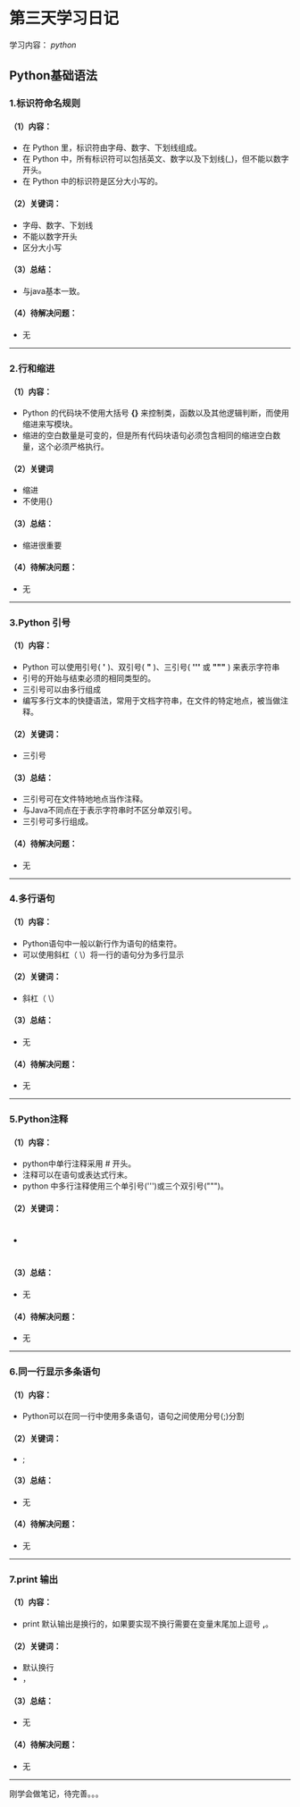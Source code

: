 # 第三天学习日记

学习内容：
*python*

## Python基础语法

### 1.标识符命名规则

#### （1）内容：

- 在 Python 里，标识符由字母、数字、下划线组成。
- 在 Python 中，所有标识符可以包括英文、数字以及下划线(_)，但不能以数字开头。
- 在 Python 中的标识符是区分大小写的。

#### （2）关键词：

- 字母、数字、下划线
- 不能以数字开头
- 区分大小写

#### （3）总结：

- 与java基本一致。

#### （4）待解决问题：

- 无

------

### 2.行和缩进

#### （1）内容：

- Python 的代码块不使用大括号 **{}** 来控制类，函数以及其他逻辑判断，而使用缩进来写模块。
- 缩进的空白数量是可变的，但是所有代码块语句必须包含相同的缩进空白数量，这个必须严格执行。

#### （2）关键词

- 缩进
- 不使用{}

#### （3）总结：

- 缩进很重要

#### （4）待解决问题：

- 无

------

### 3.Python 引号

#### （1）内容：

- Python 可以使用引号( **'** )、双引号( **"** )、三引号( **'''** 或 **"""** ) 来表示字符串
- 引号的开始与结束必须的相同类型的。
- 三引号可以由多行组成
- 编写多行文本的快捷语法，常用于文档字符串，在文件的特定地点，被当做注释。

#### （2）关键词：

- 三引号

#### （3）总结：

- 三引号可在文件特地地点当作注释。
- 与Java不同点在于表示字符串时不区分单双引号。
- 三引号可多行组成。

#### （4）待解决问题：

- 无

------

### 4.多行语句

#### （1）内容：

- Python语句中一般以新行作为语句的结束符。
- 可以使用斜杠（ \）将一行的语句分为多行显示

#### （2）关键词：

- 斜杠（ \）

#### （3）总结：

- 无

#### （4）待解决问题：

- 无

------

### 5.Python注释

#### （1）内容：

- python中单行注释采用 # 开头。
- 注释可以在语句或表达式行末。
- python 中多行注释使用三个单引号(''')或三个双引号(""")。

#### （2）关键词：

-  #

#### （3）总结：

- 无

#### （4）待解决问题：

- 无

------

### 6.同一行显示多条语句

#### （1）内容：

- Python可以在同一行中使用多条语句，语句之间使用分号(;)分割

#### （2）关键词：

- ;

#### （3）总结：

- 无

#### （4）待解决问题：

- 无

------

### 7.print 输出

#### （1）内容：

- print 默认输出是换行的，如果要实现不换行需要在变量末尾加上逗号 **,**。

#### （2）关键词：

- 默认换行
- ，

#### （3）总结：

- 无

#### （4）待解决问题：

- 无

------

刚学会做笔记，待完善。。。